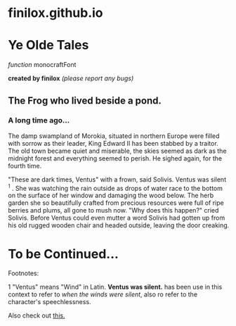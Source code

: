 # finilox.github.io
# Ye Olde Tales

_function_ monocraftFont 

**created by finilox**
_(please report any bugs)_

## The Frog who lived beside a pond.
### A long time ago...

The damp swampland of Morokia, situated in northern Europe were filled with sorrow as their leader, King Edward II has been stabbed by a traitor. The old town became quiet and miserable, the skies seemed as dark as the midnight forest and everything seemed to perish. He sighed again, for the fourth time.

"These are dark times, Ventus" with a frown, said Solivis. Ventus was silent <sup>1</sup> . She was watching the rain outside as drops of water race to the bottom on the surface of her window and damaging the wood below. The herb garden she so beautifully crafted from precious resources were full of ripe berries and plums, all gone to mush now. "Why does this happen?" cried Solivis. Before Ventus could even mutter a word Solivis had gotten up from his old rugged wooden chair and headed outside, leaving the door creaking.

# To be Continued...


Footnotes: 

1 "Ventus" means "Wind" in Latin. **Ventus was silent.** has been use in this context to refer to _when the winds were silent_, also ro refer to the character's speechlessness.

Also check out [this.](https://scp-wiki.wikidot.com/wanderers-library-hub)

